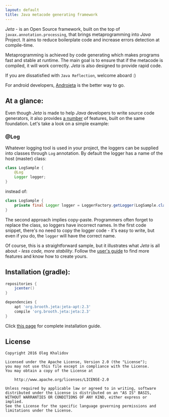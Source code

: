 ```yaml
---
layout: default
title: Java metacode generating framework
---
```


*Jeta* - is an Open Source framework, built on the top of `javax.annotation.processing`, that brings metaprogramming into *Java* Project. It aims to reduce boilerplate code and increase errors detection at compile-time.

Metaprogramming is achieved by code generating which makes programs fast and stable at runtime. The main goal is to ensure that if the metacode is compiled, it will work correctly. *Jeta* is also designed to provide rapid code.

If you are dissatisfied with `Java Reflection`, welcome aboard :)

<div class="alert alert-success" role="alert">
For android developers, <a href="/guide/androjeta/overview.html">Androjeta</a> is the better way to go.
</div>

At a glance:
--------
Even though *Jeta* is made to help *Java* developers to write source code generators, it also provides [a number](/guide.html) of features, built on the same foundation. Let's take a look on a simple example:

### @Log
Whatever logging tool is used in your project, the loggers can be supplied into classes through `Log` annotation. By default the logger has a name of the host (master) class:

```java
class LogSample {
    @Log
    Logger logger;
}
```

instead of:

```java
class LogSample {
    private final Logger logger = LoggerFactory.getLogger(LogSample.class);
}
```

The second approach implies copy-paste. Programmers often forget to replace the class, so loggers have incorrect names. In the first code snippet, there's no need to copy the logger code - it's easy to write, but even if you do, the `logger` will have the correct name.

Of course, this is a straightforward sample, but it illustrates what *Jeta* is all about - *less code, more stability*. Follow the [user's guide](/guide.html) to find more features and know how to create yours.

Installation (gradle):
----------------------

```gradle
repositories {
    jcenter()
}

dependencies {
    apt 'org.brooth.jeta:jeta-apt:2.3'
    compile 'org.brooth.jeta:jeta:2.3'
}
```

Click [this page](/guide/install.html) for complete installation guide.


License
-------

    Copyright 2016 Oleg Khalidov

    Licensed under the Apache License, Version 2.0 (the "License");
    you may not use this file except in compliance with the License.
    You may obtain a copy of the License at

        http://www.apache.org/licenses/LICENSE-2.0

    Unless required by applicable law or agreed to in writing, software
    distributed under the License is distributed on an "AS IS" BASIS,
    WITHOUT WARRANTIES OR CONDITIONS OF ANY KIND, either express or implied.
    See the License for the specific language governing permissions and
    limitations under the License.